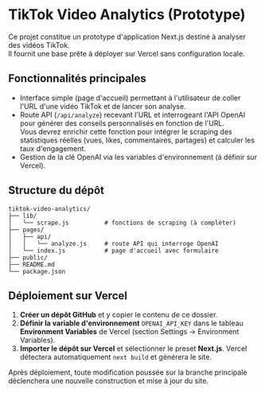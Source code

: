 # TikTok Video Analytics (Prototype)

Ce projet constitue un prototype d'application Next.js destiné à analyser des vidéos TikTok.  
Il fournit une base prête à déployer sur Vercel sans configuration locale.  

## Fonctionnalités principales

* Interface simple (page d'accueil) permettant à l'utilisateur de coller l'URL d'une vidéo TikTok et de lancer son analyse.
* Route API (`/api/analyze`) recevant l'URL et interrogeant l'API OpenAI pour générer des conseils personnalisés en fonction de l'URL.  
  Vous devrez enrichir cette fonction pour intégrer le scraping des statistiques réelles (vues, likes, commentaires, partages) et calculer les taux d'engagement.
* Gestion de la clé OpenAI via les variables d'environnement (à définir sur Vercel).

## Structure du dépôt

```
tiktok-video-analytics/
├── lib/
│   └── scrape.js          # fonctions de scraping (à compléter)
├── pages/
│   ├── api/
│   │   └── analyze.js     # route API qui interroge OpenAI
│   └── index.js           # page d'accueil avec formulaire
├── public/
├── README.md
└── package.json
```

## Déploiement sur Vercel

1. **Créer un dépôt GitHub** et y copier le contenu de ce dossier.  
2. **Définir la variable d'environnement** `OPENAI_API_KEY` dans le tableau **Environment Variables** de Vercel (section Settings → Environment Variables).  
3. **Importer le dépôt sur Vercel** et sélectionner le preset **Next.js**. Vercel détectera automatiquement `next build` et générera le site.

Après déploiement, toute modification poussée sur la branche principale déclenchera une nouvelle construction et mise à jour du site.